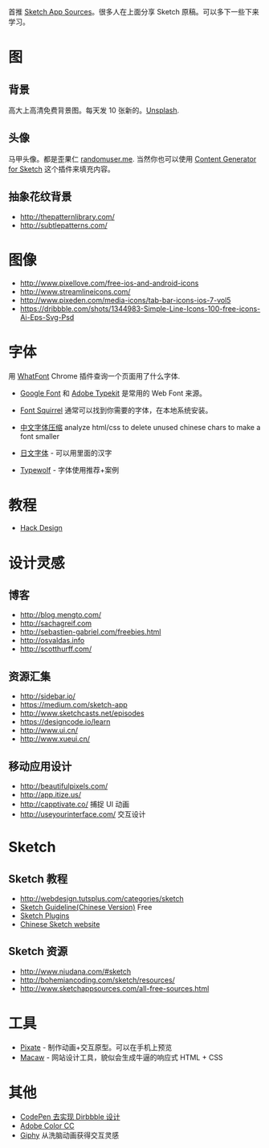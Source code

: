 首推 [Sketch App Sources](http://www.sketchappsources.com/)。很多人在上面分享 Sketch 原稿。可以多下一些下来学习。

# 图

## 背景

高大上高清免费背景图。每天发 10 张新的。[Unsplash](https://unsplash.com/).

## 头像

马甲头像。都是歪果仁 [randomuser.me](https://randomuser.me/photos).
当然你也可以使用 [Content Generator for Sketch](https://github.com/timuric/Content-generator-sketch-plugin) 这个插件来填充内容。

## 抽象花纹背景

+ http://thepatternlibrary.com/
+ http://subtlepatterns.com/

# 图像

+ http://www.pixellove.com/free-ios-and-android-icons
+ http://www.streamlineicons.com/
+ http://www.pixeden.com/media-icons/tab-bar-icons-ios-7-vol5
+ https://dribbble.com/shots/1344983-Simple-Line-Icons-100-free-icons-Ai-Eps-Svg-Psd

# 字体

用 [WhatFont](https://chrome.google.com/webstore/detail/whatfont/jabopobgcpjmedljpbcaablpmlmfcogm?hl=en) Chrome 插件查询一个页面用了什么字体.

+ [Google Font](http://www.google.com/fonts) 和 [Adobe Typekit](https://typekit.com) 是常用的 Web Font 来源。
+ [Font Squirrel](http://www.fontsquirrel.com) 通常可以找到你需要的字体，在本地系统安装。

+ [中文字体压缩](http://font-spider.org/)
 analyze html/css to delete unused chinese chars to make a font smaller

+ [日文字体](http://www.freejapanesefont.com/) - 可以用里面的汉字

+ [Typewolf](http://www.typewolf.com/recommendations) - 字体使用推荐+案例

# 教程

+ [Hack Design](https://hackdesign.org/lessons)

# 设计灵感

## 博客


+ http://blog.mengto.com/
+ http://sachagreif.com
+ http://sebastien-gabriel.com/freebies.html
+ http://osvaldas.info
+ http://scotthurff.com/

## 资源汇集

+ http://sidebar.io/
+ https://medium.com/sketch-app
+ http://www.sketchcasts.net/episodes
+ https://designcode.io/learn
+ http://www.ui.cn/
+ http://www.xueui.cn/

## 移动应用设计

+ http://beautifulpixels.com/
+ http://app.itize.us/
+ http://capptivate.co/ 捕捉 UI 动画
+ http://useyourinterface.com/ 交互设计

# Sketch

## Sketch 教程

+ http://webdesign.tutsplus.com/categories/sketch
+ [Sketch Guideline(Chinese Version)](http://www.ituring.com.cn/book/1305) Free
+ [Sketch Plugins](http://awesome-sket.ch/)
+ [Chinese Sketch website](http://sketchcn.com/)

## Sketch 资源

+ http://www.niudana.com/#sketch
+ http://bohemiancoding.com/sketch/resources/
+ http://www.sketchappsources.com/all-free-sources.html

# 工具

+ [Pixate](http://www.pixate.com/) - 制作动画+交互原型。可以在手机上预览
+ [Macaw](http://macaw.co/) - 网站设计工具，貌似会生成牛逼的响应式 HTML + CSS

# 其他

+ [CodePen 去实现 Dirbbble 设计](http://give-n-go.co/)
+ [Adobe Color CC](https://color.adobe.com/)
+ [Giphy](http://giphy.com/) 从洗脑动画获得交互灵感
